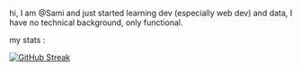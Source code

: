 hi, I am @Sami and just started learning dev (especially web dev) and data, I have no technical background, only functional.

my stats :

[![GitHub Streak](https://streak-stats.demolab.com?user=Jyriu&theme=dark&hide_border=true&mode=weekly)](https://git.io/streak-stats)
